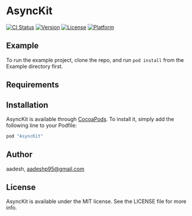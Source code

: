 # AsyncKit

[![CI Status](http://img.shields.io/travis/aadesh/AsyncKit.svg?style=flat)](https://travis-ci.org/aadesh/AsyncKit)
[![Version](https://img.shields.io/cocoapods/v/AsyncKit.svg?style=flat)](http://cocoapods.org/pods/AsyncKit)
[![License](https://img.shields.io/cocoapods/l/AsyncKit.svg?style=flat)](http://cocoapods.org/pods/AsyncKit)
[![Platform](https://img.shields.io/cocoapods/p/AsyncKit.svg?style=flat)](http://cocoapods.org/pods/AsyncKit)

## Example

To run the example project, clone the repo, and run `pod install` from the Example directory first.

## Requirements

## Installation

AsyncKit is available through [CocoaPods](http://cocoapods.org). To install
it, simply add the following line to your Podfile:

```ruby
pod "AsyncKit"
```

## Author

aadesh, aadeshp95@gmail.com

## License

AsyncKit is available under the MIT license. See the LICENSE file for more info.

